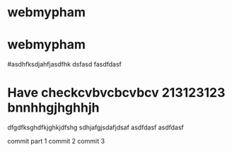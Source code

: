 # webmypham
# webmypham
#asdhfksdjahfjasdfhk
dsfasd
fasdfdasf
# Have checkcvbvcbcvbcv 213123123 bnnhhgjhghhjh
dfgdfksghdfkjghkjdfshg
sdhjafgjsdafjdsaf
asdfdasf
asdfdasf

commit part 1
commit 2
commit 3